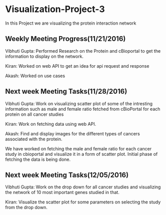 # Visualization-Project-3

In this Project we are visualizing the protein interaction network

## Weekly Meeting Progress(11/21/2016)

Vibhuti Gupta: Performed Research on the Protein and cBioportal to get the information to display on the network.

Kiran: Worked on web API to get an idea for api request and response

Akash: Worked on use cases

## Next week Meeting Tasks(11/28/2016)

Vibhuti Gupta: Work on visualizing scatter plot of some of the intresting information such as male and female ratio fetched from cBioPortal for each protein on all cancer studies

Kiran: Work on fetching data using web API.

Akash: Find and display images for the different types of cancers associated with the protein. 

We have worked on fetching the male and female ratio for each cancer study in cbioportal and visualize it in a form of scatter plot. Initial phase of fetching the data is being done.

## Next week Meeting Tasks(12/05/2016)

Vibhuti Gupta: Work on the drop down for all cancer studies and visualizing the network of 10 most important genes studied in that.

Kiran: Visualize the scatter plot for some parameters on selecting the study from the drop down.
